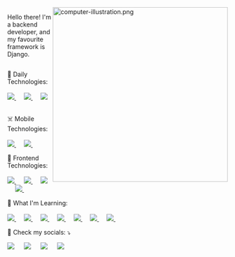 <img src="https://raw.githubusercontent.com/MicaelliMedeiros/micaellimedeiros/master/image/computer-illustration.png" min-width="400px" max-width="400px" width="400px" align="right" alt="computer-illustration.png">

<p align="left"> 
 Hello there! I'm a backend developer, and my favourite framework is Django.
</p>

##

<p align="left">
  🎃 Daily Technologies: <br/>
 <br/> 
   <a href="https://www.python.org/">
    <img alt:"Python" src="https://img.shields.io/badge/python-3670A0?style=for-the-badge&logo=python&logoColor=ffdd54"/>
  </a>
 &emsp; 
 
  <a href="https://pandas.pydata.org/">
   <img alt:"Pandas" src="https://img.shields.io/badge/pandas-%23150458.svg?style=for-the-badge&logo=pandas&logoColor=white"/>
  </a>
 &emsp; 
 
 <a href="https://about.gitlab.com/">
    <img alt:"GitLab" src="https://img.shields.io/badge/gitlab-%23181717.svg?style=for-the-badge&logo=gitlab&logoColor=white"/>
  </a>
 &emsp;
 
</p>

<p align="left">
 ☠️ Mobile Technologies: <br/>
 <br/>
 <a href="https://developer.apple.com/swift/">
    <img alt:"Swift" src="https://img.shields.io/badge/swift-F54A2A?style=for-the-badge&logo=swift&logoColor=white"/>
  </a>
 &emsp;
 <a href="https://firebase.google.com/">
    <img alt:"Firebase" src="https://img.shields.io/badge/firebase-%23039BE5.svg?style=for-the-badge&logo=firebase"/>
  </a>
 &emsp;
</p>

<p align="left">
 👻 Frontend Technologies: <br/>
 <br/>
 <a href="https://www.w3.org/html/">
    <img alt:"HTML5" src="https://img.shields.io/badge/html5-%23E34F26.svg?style=for-the-badge&logo=html5&logoColor=white"/>
  </a>
 &emsp;
 <a href="https://www.w3schools.com/css/default.asp">
    <img alt:"CSS3" src="https://img.shields.io/badge/css3-%231572B6.svg?style=for-the-badge&logo=css3&logoColor=white"/>
  </a>
 &emsp;
 <a href="https://developer.mozilla.org/en-US/docs/Web/JavaScript">
    <img alt:"JavaScript" src="https://img.shields.io/badge/javascript-%23323330.svg?style=for-the-badge&logo=javascript&logoColor=%23F7DF1E"/>
  </a>
 &emsp;
 <a href="https://sass-lang.com/">
    <img alt:"Sass" src="https://img.shields.io/badge/SASS-hotpink.svg?style=for-the-badge&logo=SASS&logoColor=white"/>
  </a>
 &emsp;
</p>

<p align="left">
  👾 What I'm Learning: <br/>
 <br/>
  
 <a href="https://www.djangoproject.com/">
   <img alt:"Django" src="https://img.shields.io/badge/django-%23092E20.svg?style=for-the-badge&logo=django&logoColor=white"/>
 </a>
 &emsp;
 
 <a href="https://fastapi.tiangolo.com/">
   <img alt:"FastAPI" src="https://img.shields.io/badge/FastAPI-005571?style=for-the-badge&logo=fastapi"/>
 </a>
 &emsp;
 
  <a href="https://flask.palletsprojects.com/en/2.2.x/">
   <img alt:"Flask" src="https://img.shields.io/badge/flask-%23000.svg?style=for-the-badge&logo=flask&logoColor=white"/>
 </a>
 &emsp;
 
  <a href="https://ubuntu.com/">
   <img alt:"Ubuntu" src="https://img.shields.io/badge/Ubuntu-E95420?style=for-the-badge&logo=ubuntu&logoColor=white"/>
 </a>
 &emsp;
 
  <a href="https://www.docker.com/">
   <img alt:"Docker" src="https://img.shields.io/badge/docker-%230db7ed.svg?style=for-the-badge&logo=docker&logoColor=white"/>
 </a>
 &emsp;
 
  <a href="https://www.postman.com/">
   <img alt:"Postman" src="https://img.shields.io/badge/Postman-FF6C37?style=for-the-badge&logo=postman&logoColor=white"/>
 </a>
 &emsp;
 
  <a href="https://docs.gitlab.com/ee/ci/">
   <img alt:"Gitlab CI/CD" src="https://img.shields.io/badge/GitLab CI/CD-%23181717.svg?style=for-the-badge&logo=gitlab&logoColor=white"/>
 </a>
 &emsp;
 

 
 
 
 
 
 
 

</p>

</div>
</p>

<p align="left">
  🤖 Check my socials: ⤵️
</p>

<p align="left">
 <a target="_blank" href="https://twitter.com/hayashilol1" alt="Twitter">
  <img src="https://img.shields.io/badge/follow-%231DA1F2.svg?style=for-the-badge&logo=Twitter&logoColor=white" /></a>
 &emsp;
 <a target="_blank" href="https://www.youtube.com/channel/UC714t7UCE061pxQF-qvT5dA" alt="YouTube">
  <img src="https://img.shields.io/badge/subscribe-%23FF0000.svg?style=for-the-badge&logo=YouTube&logoColor=white" /></a>
 &emsp;
  <a target="_blank" href="https://www.reddit.com/r/anticodingcodingclub/" alt="Reddit">
  <img src="https://img.shields.io/badge/Reddit-FF4500?style=for-the-badge&logo=reddit&logoColor=white" /></a>
 &emsp;
 <a target="_blank" href="https://www.buymeacoffee.com/anticodingclub" alt="Buy Me A Pizza">
  <img src="https://img.shields.io/badge/Buy%20Me%20a%20Coffee-ffdd00?style=for-the-badge&logo=buy-me-a-coffee&logoColor=black" /></a>
&emsp;
</p>  
